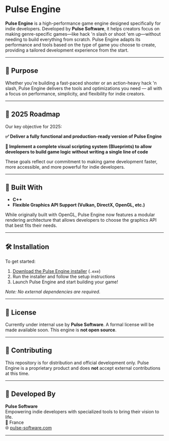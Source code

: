 # Pulse Engine

**Pulse Engine** is a high-performance game engine designed specifically for indie developers. Developed by **Pulse Software**, it helps creators focus on making genre-specific games—like hack 'n slash or shoot 'em up—without needing to build everything from scratch. Pulse Engine adapts its performance and tools based on the type of game you choose to create, providing a tailored development experience from the start.

---

## 🎯 Purpose

Whether you're building a fast-paced shooter or an action-heavy hack 'n slash, Pulse Engine delivers the tools and optimizations you need — all with a focus on performance, simplicity, and flexibility for indie creators.

---

## 🚀 2025 Roadmap
Our key objective for 2025:

**✅ Deliver a fully functional and production-ready version of Pulse Engine**

**🚧 Implement a complete visual scripting system (Blueprints) to allow developers to build game logic without writing a single line of code**

These goals reflect our commitment to making game development faster, more accessible, and more powerful for indie developers.

---

## 🧱 Built With

- **C++**
- **Flexible Graphics API Support (Vulkan, DirectX, OpenGL, etc.)**

While originally built with OpenGL, Pulse Engine now features a modular rendering architecture that allows developers to choose the graphics API that best fits their needs.

---

## 🛠️ Installation

To get started:

1. [Download the Pulse Engine installer](https://placeholder.com) (`.exe`)
2. Run the installer and follow the setup instructions
3. Launch Pulse Engine and start building your game!

*Note: No external dependencies are required.*

---

## 📄 License

Currently under internal use by **Pulse Software**. A formal license will be made available soon. This engine is **not open source**.

---

## 🚫 Contributing

This repository is for distribution and official development only. Pulse Engine is a proprietary product and does **not** accept external contributions at this time.

---

## 🏢 Developed By

**Pulse Software**  
Empowering indie developers with specialized tools to bring their vision to life.  
📍 France  
🌐 [pulse-software.com](https://placeholder.com)

---

